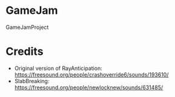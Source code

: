 # GameJam
 GameJamProject

# Credits

- Original version of RayAnticipation: https://freesound.org/people/crashoverride6/sounds/193610/
- SlabBreaking: https://freesound.org/people/newlocknew/sounds/631485/

